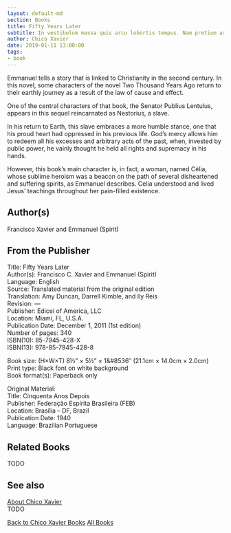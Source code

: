 ```yaml
---
layout: default-md
section: Books
title: Fifty Years Later
subtitle: In vestibulum massa quis arcu lobortis tempus. Nam pretium arcu in odio vulputate luctus.
author: Chico Xavier
date: 2019-01-11 13:00:00
tags: 
- book
---
```


Emmanuel tells a story that is linked to Christianity in the second century. In this novel, some characters of the novel Two Thousand Years Ago return to their earthly journey as a result of the law of cause and effect.

One of the central characters of that book, the Senator Publius Lentulus, appears in this sequel reincarnated as Nestorius, a slave.

In his return to Earth, this slave embraces a more humble stance, one that his proud heart had oppressed in his previous life. God’s mercy allows him to redeem all his excesses and arbitrary acts of the past, when, invested by public power, he vainly thought he held all rights and supremacy in his hands.

However, this book’s main character is, in fact, a woman, named Célia, whose sublime heroism was a beacon on the path of several disheartened and suffering spirits, as Emmanuel describes. Celia understood and lived Jesus’ teachings throughout her pain-filled existence.

## Author(s)
Francisco Xavier and Emmanuel (Spirit)

## From the Publisher
Title: 	Fifty Years Later  
Author(s): 	Francisco C. Xavier and Emmanuel (Spirit)  
Language: 	English  
Source: 	Translated material from the original edition  
Translation: 	Amy Duncan, Darrell Kimble, and Ily Reis  
Revision: 	—  
Publisher: 	Edicei of America, LLC  
Location: 	Miami, FL, U.S.A.  
Publication Date: 	December 1, 2011 (1st edition)  
Number of pages: 	340  
ISBN(10): 	85-7945-428-X  
ISBN(13): 	978-85-7945-428-8  
  
Book size: (H×W×T) 	8⅓” × 5½” × 1&#8536″ (21.1cm × 14.0cm × 2.0cm)  
Print type: 	Black font on white background  
Book format(s): 	Paperback only  
  
Original Material: 	  
Title: 	Cinquenta Anos Depois  
Publisher: 	Federação Espírita Brasileira (FEB)  
Location: 	Brasília – DF, Brazil  
Publication Date: 	1940  
Language: 	Brazilian Portuguese  

## Related Books
TODO

## See also
[About Chico Xavier](/profile/chico-xavier)  
TODO


<a href="/books/chico-xavier" class="button">Back to Chico Xavier Books</a>
<a href="/books" class="button">All Books</a>

